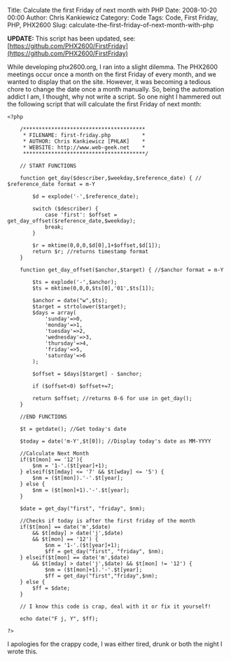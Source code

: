 Title: Calculate the first Friday of next month with PHP
Date: 2008-10-20 00:00
Author: Chris Kankiewicz
Category: Code
Tags: Code, First Friday, PHP, PHX2600
Slug: calculate-the-first-friday-of-next-month-with-php

**UPDATE:** This script has been updated, see:
[https://github.com/PHX2600/FirstFriday](https://github.com/PHX2600/FirstFriday)

While developing phx2600.org, I ran into a slight dilemma. The PHX2600 meetings
occur once a month on the first Friday of every month, and we wanted to display
that on the site. However, it was becoming a tedious chore to change the date
once a month manually. So, being the automation addict I am, I thought, why not
write a script. So one night I hammered out the following script that will
calculate the first Friday of next month:

    <?php

        /***************************************
         * FILENAME: first-friday.php          *
         * AUTHOR: Chris Kankiewicz [PHLAK]    *
         * WEBSITE: http://www.web-geek.net    *
         ***************************************/

        // START FUNCTIONS

        function get_day($describer,$weekday,$reference_date) { // $reference_date format = m-Y

            $d = explode('-',$reference_date);

            switch ($describer) {
                case 'first': $offset = get_day_offset($reference_date,$weekday);
                break;
            }

            $r = mktime(0,0,0,$d[0],1+$offset,$d[1]);
            return $r; //returns timestamp format
        }

        function get_day_offset($anchor,$target) { //$anchor format = m-Y

            $ts = explode('-',$anchor);
            $ts = mktime(0,0,0,$ts[0],'01',$ts[1]);

            $anchor = date("w",$ts);
            $target = strtolower($target);
            $days = array(
                'sunday'=>0,
                'monday'=>1,
                'tuesday'=>2,
                'wednesday'=>3,
                'thursday'=>4,
                'friday'=>5,
                'saturday'=>6
            );

            $offset = $days[$target] - $anchor;

            if ($offset<0) $offset+=7;

            return $offset; //returns 0-6 for use in get_day();
        }

        //END FUNCTIONS

        $t = getdate(); //Get today's date

        $today = date('m-Y',$t[0]); //Display today's date as MM-YYYY

        //Calculate Next Month
        if($t[mon] == '12'){
            $nm = '1-'.($t[year]+1);
        } elseif($t[mday] <= '7' && $t[wday] <= '5') {
            $nm = ($t[mon]).'-'.$t[year];
        } else {
            $nm = ($t[mon]+1).'-'.$t[year];
        }

        $date = get_day("first", "friday", $nm);

        //Checks if today is after the first friday of the month
        if($t[mon] == date('m',$date)
            && $t[mday] > date('j',$date)
            && $t[mon] == '12') {
                $nm = '1-'.($t[year]+1);
                $ff = get_day("first", "friday", $nm);
        } elseif($t[mon] == date('m',$date)
            && $t[mday] > date('j',$date) && $t[mon] != '12') {
                $nm = ($t[mon]+1).'-'.$t[year];
                $ff = get_day("first","friday",$nm);
        } else {
            $ff = $date;
        }

        // I know this code is crap, deal with it or fix it yourself!

        echo date("F j, Y", $ff);

    ?>

I apologies for the crappy code, I was either tired, drunk or both the night I
wrote this.
